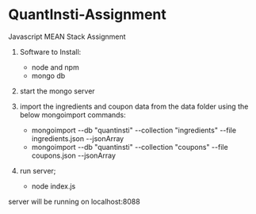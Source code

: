 # QuantInsti-Assignment
Javascript MEAN Stack Assignment

1. Software to Install:
    - node and npm
    - mongo db

1. start the mongo server

3. import the ingredients and coupon data from the data folder using the below mongoimport commands:
  
    - mongoimport --db "quantinsti" --collection "ingredients" --file ingredients.json --jsonArray
    - mongoimport --db "quantinsti" --collection "coupons" --file coupons.json --jsonArray

4. run server;
    - node index.js

server will be running on localhost:8088
